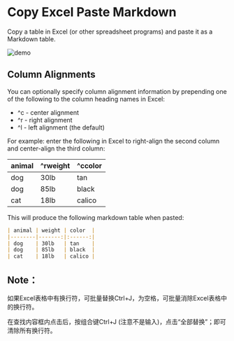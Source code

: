# Copy Excel Paste Markdown

Copy a table in Excel (or other spreadsheet programs) and paste it as a Markdown table.

![demo](https://cl.ly/120h1K2Q1Y3H/Screen%20Recording%202016-08-31%20at%2010.31%20PM.gif)

## Column Alignments

You can optionally specify column alignment information by prepending one of the following to the column heading names in Excel:

* ^c  - center alignment
* ^r  - right alignment
* ^l   - left alignment (the default)

For example: enter the following in Excel to right-align the second column and center-align the third column:

| animal | ^rweight | ^ccolor  |
|--------|----------|----------|
| dog    | 30lb     | tan      |
| dog    | 85lb     | black    |
| cat    | 18lb     | calico   |

This will produce the following markdown table when pasted:

```markdown
| animal | weight | color  |
|--------|-------:|:------:|
| dog    | 30lb   | tan    |
| dog    | 85lb   | black  |
| cat    | 18lb   | calico |
```


## Note：
如果Excel表格中有换行符，可批量替换Ctrl+J，为空格，可批量消除Excel表格中的换行符。

在查找内容框内点击后，按组合键Ctrl+J (注意不是输入)，点击“全部替换”；即可清除所有换行符。
